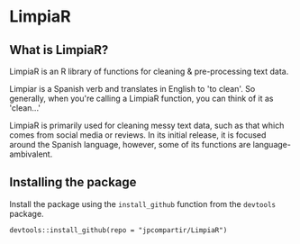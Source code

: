 # LimpiaR

## What is LimpiaR?

LimpiaR is an R library of functions for cleaning & pre-processing text data.

Limpiar is a Spanish verb and translates in English to 'to clean'. So generally, when you're calling a LimpiaR function, you can think of it as 'clean...'

LimpiaR is primarily used for cleaning messy text data, such as that which comes from social media or reviews. In its initial release, it is focused around the Spanish language, however, some of its functions are language-ambivalent. 


## Installing the package

Install the package using the `install_github` function from the `devtools` package. 

`devtools::install_github(repo = "jpcompartir/LimpiaR")`

